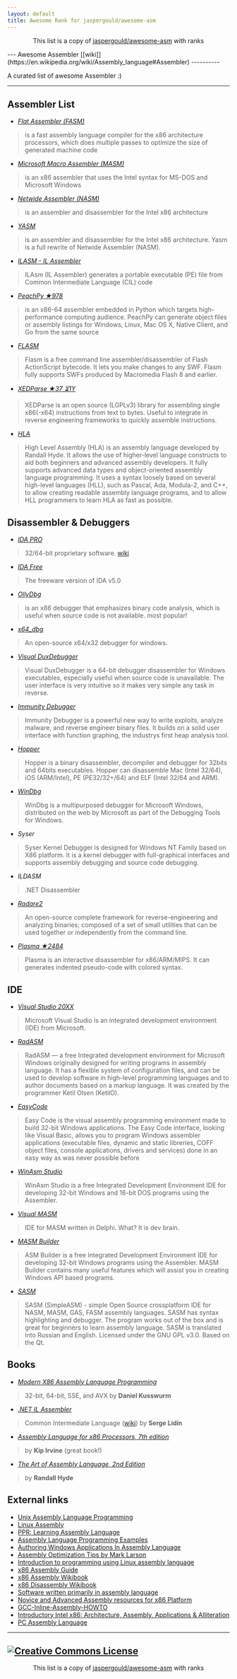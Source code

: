```yaml
---
layout: default
title: Awesome Rank for jaspergould/awesome-asm
---
```


<p align="center">
	This list is a copy of <a href="https://github.com/jaspergould/awesome-asm">jaspergould/awesome-asm</a> with ranks
</p>
---
Awesome Assembler [[wiki]](https://en.wikipedia.org/wiki/Assembly_language#Assembler)
----------

A curated list of awesome Assembler :)

----------

Assembler List
----------

* *[Flat Assembler (FASM)](http://flatassembler.net/)*
>is a fast assembly language compiler for the x86 architecture processors, which does multiple passes to optimize the size of generated machine code

* *[Microsoft Macro Assembler (MASM)](https://www.microsoft.com/en-us/download/details.aspx?id=12654)*
>is an x86 assembler that uses the Intel syntax for MS-DOS and Microsoft Windows

* *[Netwide Assembler (NASM)](http://www.nasm.us/)*
>is an assembler and disassembler for the Intel x86 architecture

* *[YASM](http://yasm.tortall.net/)*
>is an assembler and disassembler for the Intel x86 architecture. Yasm is a full rewrite of Netwide Assembler (NASM).

* *[ILASM - IL Assembler](http://msdn.microsoft.com/en-us/library/496e4ekx%28v=VS.100%29.aspx)*
>ILAsm (IL Assembler) generates a portable executable (PE) file from Common Intermediate Language (CIL) code

* *[PeachPy ★978](https://github.com/Maratyszcza/PeachPy)*
>is an x86-64 assembler embedded in Python which targets high-performance computing audience. PeachPy can generate object files or assembly listings for Windows, Linux, Mac OS X, Native Client, and Go from the same source

* *[FLASM](http://www.nowrap.de/flasm)*
>Flasm is a free command line assembler/disassembler of Flash ActionScript bytecode. It lets you make changes to any SWF. Flasm fully supports SWFs produced by Macromedia Flash 8 and earlier.

* *[XEDParse ★37 ⏳1Y](https://github.com/x64dbg/XEDParse)*
>XEDParse is an open source (LGPLv3) library for assembling single x86(-x64) instructions from text to bytes. Useful to integrate in reverse engineering frameworks to quickly assemble instructions.

* *[HLA](http://www.plantation-productions.com/Webster/HighLevelAsm/index.html)*
>High Level Assembly (HLA) is an assembly language developed by Randall Hyde. It allows the use of higher-level language constructs to aid both beginners and advanced assembly developers. It fully supports advanced data types and object-oriented assembly language programming. It uses a syntax loosely based on several high-level languages (HLL), such as Pascal, Ada, Modula-2, and C++, to allow creating readable assembly language programs, and to allow HLL programmers to learn HLA as fast as possible.

Disassembler & Debuggers
----------
* *[IDA PRO](https://www.hex-rays.com/products/ida/index.shtml)*
>32/64-bit proprietary software. [wiki](http://en.wikipedia.org/wiki/Interactive_Disassembler)

* *[IDA Free](https://www.hex-rays.com/products/ida/support/download_freeware.shtml)* 
>The freeware version of IDA v5.0

* *[OllyDbg](http://en.wikipedia.org/wiki/OllyDbg)*
>is an x86 debugger that emphasizes binary code analysis, which is useful when source code is not available. most popular!

* *[x64_dbg](http://x64dbg.com/#start)*
>An open-source x64/x32 debugger for windows.

* *[Visual DuxDebugger](http://www.duxcore.com/)*
>Visual DuxDebugger is a 64-bit debugger disassembler for Windows executables, especially useful when source code is unavailable. The user interface is very intuitive so it makes very simple any task in reverse.

* *[Immunity Debugger](http://debugger.immunityinc.com/)*
>Immunity Debugger is a powerful new way to write exploits, analyze malware, and reverse engineer binary files. It builds on a solid user interface with function graphing, the industrys first heap analysis tool.

* *[Hopper](http://www.hopperapp.com/)*
>Hopper is a binary disassembler, decompiler and debugger for 32bits and 64bits executables. Hopper can disassemble Mac (Intel 32/64), iOS (ARM/Intel), PE (PE32/32+/64) and ELF (Intel 32/64 and ARM). 

* *[WinDbg](http://www.windbg.org/)*
>WinDbg is a multipurposed debugger for Microsoft Windows, distributed on the web by Microsoft as part of the Debugging Tools for Windows.

* *Syser*
>Syser Kernel Debugger is designed for Windows NT Family based on X86 platform. It is a kernel debugger with full-graphical interfaces and supports assembly debugging and source code debugging.

* *ILDASM*
>.NET Disassembler

* *[Radare2](http://rada.re)*
>An open-source complete framework for reverse-engineering and analyzing binaries; composed of a set of small utilities that can be used together or independently from the command line.

* *[Plasma ★2484](https://github.com/plasma-disassembler/plasma)*
>Plasma is an interactive disassembler for x86/ARM/MIPS. It can generates indented pseudo-code with colored syntax.

IDE
----------

* *[Visual Studio 20XX](https://www.visualstudio.com/)*
>Microsoft Visual Studio is an integrated development environment (IDE) from Microsoft.

* *[RadASM](http://oby.ro/rad_asm/)*
>RadASM — a free Integrated development environment for Microsoft Windows originally designed for writing programs in assembly language. It has a flexible system of configuration files, and can be used to develop software in high-level programming languages and to author documents based on a markup language. It was created by the programmer Ketil Olsen (KetilO).

* *[EasyCode](http://www.easycode.cat/)*
>Easy Code is the visual assembly programming environment made to build 32-bit Windows applications. The Easy Code interface, looking like Visual Basic, allows you to program Windows assembler applications (executable files, dynamic and static libreries, COFF object files, console applications, drivers and services) done in an easy way as was never possible before

* *[WinAsm Studio](http://www.winasm.net/)*
>WinAsm Studio is a free Integrated Development Environment IDE for developing 32-bit Windows and 16-bit DOS programs using the Assembler.

* *[Visual MASM](http://www.visualmasm.com/)*
>IDE for MASM written in Delphi. What? It is dev brain.

* *[MASM Builder](http://www.digitaction.com/index.php/products/masm-builder-integrated-development-environment-for-masm32.html)*
>ASM Builder is a free Integrated Development Environment IDE for developing 32-bit Windows programs using the Assembler. MASM Builder contains many useful features which will assist you in creating Windows API based programs.

* *[SASM](https://dman95.github.io/SASM/)*
>SASM (SimpleASM) - simple Open Source crossplatform IDE for NASM, MASM, GAS, FASM assembly languages. SASM has syntax highlighting and debugger. The program works out of the box and is great for beginners to learn assembly language. SASM is translated into Russian and English. Licensed under the GNU GPL v3.0. Based on the Qt.

Books
----------
* *[Modern X86 Assembly Language Programming](http://www.apress.com/9781484200650)*
>32-bit, 64-bit, SSE, and AVX by **Daniel Kusswurm**

* *[.NET IL Assembler](http://www.apress.com/9781430267614)*
>Common Intermediate Language ([wiki](https://en.wikipedia.org/wiki/Common_Intermediate_Language)) by **Serge Lidin**
>
* *[Assembly Language for x86 Processors, 7th edition](http://kipirvine.com/asm/)*
>by **Kip Irvine** (great book!)

* *[The Art of Assembly Language, 2nd Edition](http://www.nostarch.com/assembly2.htm)*
>by **Randall Hyde**

External links
----------
* [Unix Assembly Language Programming](http://www.int80h.org)
* [Linux Assembly](http://asm.sourceforge.net/)
* [PPR: Learning Assembly Language](http://c2.com/cgi/wiki?LearningAssemblyLanguage)
* [Assembly Language Programming Examples](http://www.azillionmonkeys.com/qed/asmexample.html)	
* [Authoring Windows Applications In Assembly Language](http://www.grc.com/smgassembly.htm)
* [Assembly Optimization Tips by Mark Larson](http://mark.masmcode.com/)
* [Introduction to programming using Linux assembly language](http://www.programminggroundup.blogspot.fi/)
* [x86 Assembly Guide](http://www.cs.virginia.edu/~evans/cs216/guides/x86.html)
* [x86 Assembly Wikibook](https://en.wikibooks.org/wiki/X86_Assembly)
* [x86 Disassembly Wikibook](https://en.wikibooks.org/wiki/X86_Disassembly)
* [Software written primarily in assembly language](https://en.wikipedia.org/wiki/Category:Software_written_primarily_in_assembly_language)
* [Novice and Advanced Assembly resources for x86 Platform](http://www.intel-assembler.it/portale/indice.asp)
* [GCC-Inline-Assembly-HOWTO](http://www.ibiblio.org/gferg/ldp/GCC-Inline-Assembly-HOWTO.html)
* [Introductory Intel x86: Architecture, Assembly, Applications & Alliteration](http://opensecuritytraining.info/IntroX86.html)
* [PC Assembly Language](http://pacman128.github.io/pcasm/)

----------


[![Creative Commons License](http://i.creativecommons.org/l/by/4.0/88x31.png)](http://creativecommons.org/licenses/by/4.0/)
---
<p align="center">
	This list is a copy of <a href="https://github.com/jaspergould/awesome-asm">jaspergould/awesome-asm</a> with ranks
</p>

